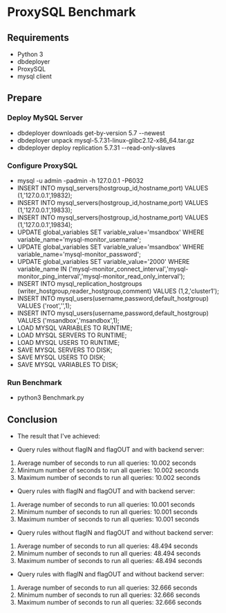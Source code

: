 # ProxySQL Benchmark

## Requirements
* Python 3
* dbdeployer
* ProxySQL
* mysql client
  
## Prepare

### Deploy MySQL Server

* dbdeployer downloads get-by-version 5.7 --newest
* dbdeployer unpack mysql-5.7.31-linux-glibc2.12-x86_64.tar.gz
* dbdeployer deploy replication 5.7.31 --read-only-slaves
  
### Configure ProxySQL

* mysql -u admin -padmin -h 127.0.0.1 -P6032
* INSERT INTO mysql_servers(hostgroup_id,hostname,port) VALUES (1,'127.0.0.1',19832);
* INSERT INTO mysql_servers(hostgroup_id,hostname,port) VALUES (1,'127.0.0.1',19833);
* INSERT INTO mysql_servers(hostgroup_id,hostname,port) VALUES (1,'127.0.0.1',19834);
* UPDATE global_variables SET variable_value='msandbox' WHERE variable_name='mysql-monitor_username';
* UPDATE global_variables SET variable_value='msandbox' WHERE variable_name='mysql-monitor_password';
* UPDATE global_variables SET variable_value='2000' WHERE variable_name IN ('mysql-monitor_connect_interval','mysql-monitor_ping_interval','mysql-monitor_read_only_interval');
* INSERT INTO mysql_replication_hostgroups (writer_hostgroup,reader_hostgroup,comment) VALUES (1,2,'cluster1');
* INSERT INTO mysql_users(username,password,default_hostgroup) VALUES ('root','',1);
* INSERT INTO mysql_users(username,password,default_hostgroup) VALUES ('msandbox','msandbox',1);
* LOAD MYSQL VARIABLES TO RUNTIME;
* LOAD MYSQL SERVERS TO RUNTIME;
* LOAD MYSQL USERS TO RUNTIME;
* SAVE MYSQL SERVERS TO DISK;
* SAVE MYSQL USERS TO DISK;
* SAVE MYSQL VARIABLES TO DISK;

### Run Benchmark

* python3 Benchmark.py

## Conclusion

* The result that I've achieved:

* Query rules without flagIN and flagOUT and with backend server:
1. Average number of seconds to run all queries: 10.002 seconds
2. Minimum number of seconds to run all queries: 10.002 seconds
3. Maximum number of seconds to run all queries: 10.002 seconds

* Query rules with flagIN and flagOUT and with backend server:
1. Average number of seconds to run all queries: 10.001 seconds
2. Minimum number of seconds to run all queries: 10.001 seconds
3. Maximum number of seconds to run all queries: 10.001 seconds

* Query rules without flagIN and flagOUT and without backend server: 
1. Average number of seconds to run all queries: 48.494 seconds
2. Minimum number of seconds to run all queries: 48.494 seconds
3. Maximum number of seconds to run all queries: 48.494 seconds

* Query rules with flagIN and flagOUT and without backend server: 
1. Average number of seconds to run all queries: 32.666 seconds
2. Minimum number of seconds to run all queries: 32.666 seconds
3. Maximum number of seconds to run all queries: 32.666 seconds
